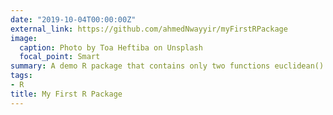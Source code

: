 ```yaml
---
date: "2019-10-04T00:00:00Z"
external_link: https://github.com/ahmedNwayyir/myFirstRPackage
image:
  caption: Photo by Toa Heftiba on Unsplash
  focal_point: Smart
summary: A demo R package that contains only two functions euclidean() and dijkstra() built using Travis CI.
tags:
- R
title: My First R Package
---
```

